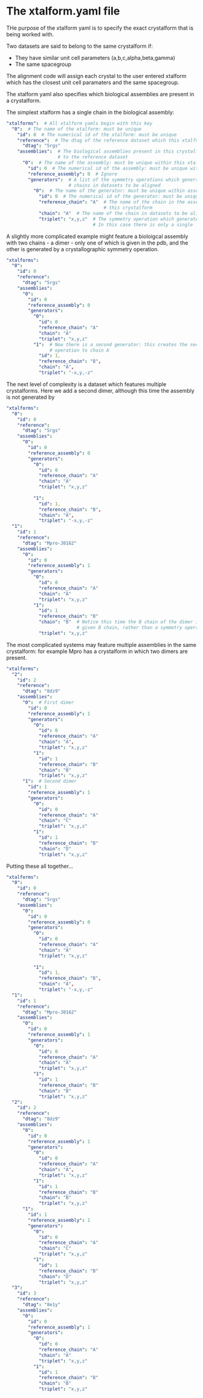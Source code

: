 # The xtalform.yaml file

THe purpose of the xtalform yaml is to specify the exact crystalform that is being worked with. 

Two datasets are said to belong to the same crystalform if:
 - They have similar unit cell parameters (a,b,c,alpha,beta,gamma)
 - The same spacegroup

The alignment code will assign each crystal to the user entered xtalform which has the closest unit cell paramaters and the same spacegroup.

The xtalform yaml also specifies which biological assemblies are present in a crystalform. 

The simplest xtalform has a single chain in the biological assembly:

```yaml
"xtalforms":  # All xtalform yamls begin with this key
  "0":  # The name of the xtalform: must be unique
    "id": 0  # The numerical id of the xtalform: must be unique
    "reference":  # The dtag of the reference dataset which this xtalform is based on
      "dtag": "5rgs" 
    "assemblies":  # The biological assemblies present in this crystalform, and the operations which relate them
                   # to the reference dataset
      "0":  # The name of the assembly: must be unique within this xtalform
        "id": 0  # The numerical id of the assembly: must be unique within this xtalform
        "reference_assembly": 0  # Ignore
        "generators":  # A list of the symmetry operations which generate the assembly in the reference from 
                       # chains in datasets to be aligned
          "0":  # The name of the generator: must be unique within assembly
            "id": 0  # The numerical id of the generator: must be unique within assembly
            "reference_chain": "A"  # The name of the chain in the assembly that will be generated from datasets in 
                                    # this crystalform
            "chain": "A"  # The name of the chain in datasets to be aligned
            "triplet": "x,y,z"  # The symmetry operation which generates the reference chain from the dataset chain
                                # In this case there is only a single 
  ```

A slightly more complicated example might feature a bioloigcal assembly with two chains - a dimer - only one of which is given in the pdb, and the other is generated by a crystallographic symmetry operation.

```yaml
"xtalforms":  
  "0":
    "id": 0
    "reference": 
      "dtag": "5rgs" 
    "assemblies": 
      "0": 
        "id": 0
        "reference_assembly": 0
        "generators": 
          "0": 
            "id": 0
            "reference_chain": "A"
            "chain": "A"
            "triplet": "x,y,z"
          "1":  # Now there is a second generator: this creates the second chain, B, by applying a symmetry 
                # operation to chain A 
            "id": 1,
            "reference_chain": "B", 
            "chain": "A",
            "triplet": "-x,y,-z"
```

The next level of complexity is a dataset which features multiple crystalforms. Here we add a second dimer, although this time the assembly is not generated by 

```yaml
"xtalforms": 
  "0":
    "id": 0
    "reference": 
      "dtag": "5rgs" 
    "assemblies": 
      "0": 
        "id": 0
        "reference_assembly": 0
        "generators": 
          "0": 
            "id": 0
            "reference_chain": "A"
            "chain": "A"
            "triplet": "x,y,z"
          
          "1": 
            "id": 1,
            "reference_chain": "B",
            "chain": "A",
            "triplet": "-x,y,-z"
  "1": 
    "id": 1
    "reference": 
      "dtag": "Mpro-J0162" 
    "assemblies": 
      "0": 
        "id": 0
        "reference_assembly": 1
        "generators": 
          "0": 
            "id": 0
            "reference_chain": "A"
            "chain": "A"
            "triplet": "x,y,z"
          "1": 
            "id": 1
            "reference_chain": "B"
            "chain": "B"  # Notice this time the B chain of the dimer is generated by the identity operation applied to 
                          # given B chain, rather than a symmetry operation on the A chain
            "triplet": "x,y,z"
```

The most complicated systems may feature multiple assemblies in the same crystalform: for example Mpro has a crystalform in which two dimers are present.

```yaml
"xtalforms":  
  "2": 
    "id": 2
    "reference": 
      "dtag": "8dz9" 
    "assemblies": 
      "0":  # First dimer
        "id": 0
        "reference_assembly": 1
        "generators": 
          "0": 
            "id": 0
            "reference_chain": "A"
            "chain": "A",
            "triplet": "x,y,z"
          "1": 
            "id": 1
            "reference_chain": "B"
            "chain": "B"
            "triplet": "x,y,z"
      "1":  # Second dimer
        "id": 1
        "reference_assembly": 1
        "generators": 
          "0": 
            "id": 0
            "reference_chain": "A"
            "chain": "C"
            "triplet": "x,y,z"
          "1": 
            "id": 1
            "reference_chain": "B"
            "chain": "D"
            "triplet": "x,y,z"
```

Putting these all together...

```yaml
"xtalforms":  
  "0":
    "id": 0
    "reference": 
      "dtag": "5rgs" 
    "assemblies": 
      "0": 
        "id": 0
        "reference_assembly": 0
        "generators": 
          "0": 
            "id": 0
            "reference_chain": "A"
            "chain": "A"
            "triplet": "x,y,z"
          
          "1": 
            "id": 1,
            "reference_chain": "B",
            "chain": "A",
            "triplet": "-x,y,-z"
  "1": 
    "id": 1
    "reference": 
      "dtag": "Mpro-J0162" 
    "assemblies": 
      "0": 
        "id": 0
        "reference_assembly": 1
        "generators": 
          "0": 
            "id": 0
            "reference_chain": "A"
            "chain": "A"
            "triplet": "x,y,z"
          "1": 
            "id": 1
            "reference_chain": "B"
            "chain": "B"
            "triplet": "x,y,z"
  "2": 
    "id": 2
    "reference": 
      "dtag": "8dz9" 
    "assemblies": 
      "0": 
        "id": 0
        "reference_assembly": 1
        "generators": 
          "0": 
            "id": 0
            "reference_chain": "A"
            "chain": "A",
            "triplet": "x,y,z"
          "1": 
            "id": 1
            "reference_chain": "B"
            "chain": "B"
            "triplet": "x,y,z"
      "1": 
        "id": 1
        "reference_assembly": 1
        "generators": 
          "0": 
            "id": 0
            "reference_chain": "A"
            "chain": "C"
            "triplet": "x,y,z"
          "1": 
            "id": 1
            "reference_chain": "B"
            "chain": "D"
            "triplet": "x,y,z"
  "3": 
    "id": 3
    "reference": 
      "dtag": "8e1y" 
    "assemblies": 
      "0": 
        "id": 0
        "reference_assembly": 1
        "generators": 
          "0": 
            "id": 0
            "reference_chain": "A"
            "chain": "A"
            "triplet": "x,y,z"
          "1": 
            "id": 1
            "reference_chain": "B"
            "chain": "B"
            "triplet": "x,y,z"
```